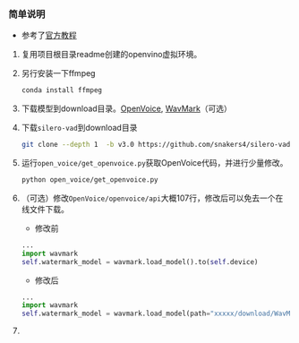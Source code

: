 ### 简单说明
- 参考了[官方教程](https://github.com/openvinotoolkit/openvino_notebooks/blob/latest/notebooks/openvoice/openvoice.ipynb)
1. 复用项目根目录readme创建的openvino虚拟环境。
2. 另行安装一下ffmpeg
    ```bash
    conda install ffmpeg
    ```
3. 下载模型到download目录。[OpenVoice](https://huggingface.co/myshell-ai/OpenVoice), [WavMark](https://huggingface.co/M4869/WavMark)（可选）
4. 下载`silero-vad`到download目录
   ```bash
   git clone --depth 1  -b v3.0 https://github.com/snakers4/silero-vad download/snakers4-silero-vad-v3.0
   ```
5. 运行`open_voice/get_openvoice.py`获取OpenVoice代码，并进行少量修改。
   ```bash
   python open_voice/get_openvoice.py 
   ```
6. （可选）修改`OpenVoice/openvoice/api`大概107行，修改后可以免去一个在线文件下载。
   - 修改前
   ```python
   ...
   import wavmark
   self.watermark_model = wavmark.load_model().to(self.device) 
   ```
   - 修改后
   ```python
   ...
   import wavmark
   self.watermark_model = wavmark.load_model(path="xxxxx/download/WavMark/step59000_snr39.99_pesq4.35_BERP_none0.30_mean1.81_std1.81.model.pkl").to(self.device)  
   ```

7. 